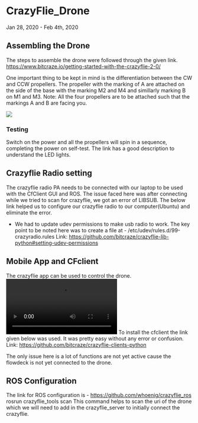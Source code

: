 # CrazyFlie_Drone

Jan 28, 2020 - Feb 4th, 2020

## Assembling the Drone

The steps to assemble the drone were followed through the given link.
https://www.bitcraze.io/getting-started-with-the-crazyflie-2-0/

One important thing to be kept in mind is the differentiation between the CW and CCW propellers. The propeller with the marking of A are attached on the side of the base with the marking M2 and M4 and simillarly marking B on M1 and M3. Note: All the four propellers are to be attached such that the markings A and B are facing you.

![](/Images:Videos/CrazyFlie_motors.jpeg$s=100)

### Testing
Switch on the power and all the propellers will spin in a sequence, completing the power on self-test. The link has a good description to understand the LED lights.

## Crazyflie Radio setting 

The crazyflie radio PA needs to be connected with our laptop to be used with the CfClient GUI and ROS. 
The issue faced here was after connecting while we tried to scan for crazyflie, we got an error of LIBSUB. 
The below link helped us to configure our crazyflie radio to our computer(Ubuntu) and eliminate the error. 
- We had to update udev permissions to make usb radio to work. The key point to be noted here was to create a file at - /etc/udev/rules.d/99-crazyradio.rules
Link: https://github.com/bitcraze/crazyflie-lib-python#setting-udev-permissions

## Mobile App and CFclient

The crazyflie app can be used to control the drone. 
![](Images:Videos/Video1.mp4)
To install the cfclient the link given below was used. It was pretty easy without any error or confusion. 
Link: https://github.com/bitcraze/crazyflie-clients-python

The only issue here is a lot of functions are not yet active cause the flowdeck is not yet connected to the drone. 

## ROS Configuration 

The link for ROS configuration is - https://github.com/whoenig/crazyflie_ros
rosrun crazyflie_tools scan 
This command helps to scan the uri of the drone which we will need to add in the crazyflie_server to initially connect the crazyflie.
